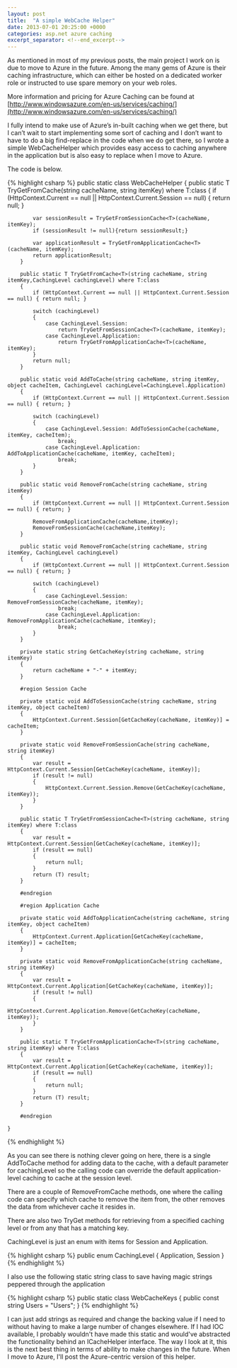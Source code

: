 ```yaml
---
layout: post
title:  "A simple WebCache Helper"
date: 2013-07-01 20:25:00 +0000
categories: asp.net azure caching
excerpt_separator: <!--end_excerpt-->
---
```


As mentioned in most of my previous posts, the main project I work on is due to move to Azure in the future. Among the many gems of Azure is their caching infrastructure, which can either be hosted on a dedicated worker role or instructed to use spare memory on your web roles.
<!--end_excerpt-->
More information and pricing for Azure Caching can be found at [http://www.windowsazure.com/en-us/services/caching/](http://www.windowsazure.com/en-us/services/caching/)

I fully intend to make use of Azure’s in-built caching when we get there, but I can’t wait to start implementing some sort of caching and I don’t want to have to do a big find-replace in the code when we do get there, so I wrote a simple WebCacheHelper which provides easy access to caching anywhere in the application but is also easy to replace when I move to Azure.

The code is below.

{% highlight csharp %}
    public static class 
        WebCacheHelper
    {
        public static T TryGetFromCache<T>(string cacheName, string itemKey) where T:class
        {
            if (HttpContext.Current == null || HttpContext.Current.Session == null) { return null; }
 
            var sessionResult = TryGetFromSessionCache<T>(cacheName, itemKey);
            if (sessionResult != null){return sessionResult;}
 
            var applicationResult = TryGetFromApplicationCache<T>(cacheName, itemKey);
            return applicationResult;
        }
 
        public static T TryGetFromCache<T>(string cacheName, string itemKey,CachingLevel cachingLevel) where T:class
        {
            if (HttpContext.Current == null || HttpContext.Current.Session == null) { return null; }
 
            switch (cachingLevel)
            {
                case CachingLevel.Session:
                    return TryGetFromSessionCache<T>(cacheName, itemKey);
                case CachingLevel.Application:
                    return TryGetFromApplicationCache<T>(cacheName, itemKey);
            }
            return null;
        }
 
        public static void AddToCache(string cacheName, string itemKey, object cacheItem, CachingLevel cachingLevel=CachingLevel.Application)
        {
            if (HttpContext.Current == null || HttpContext.Current.Session == null) { return; }
 
            switch (cachingLevel)
            {
                case CachingLevel.Session: AddToSessionCache(cacheName, itemKey, cacheItem);
                    break;
                case CachingLevel.Application: AddToApplicationCache(cacheName, itemKey, cacheItem);
                    break;
            }
        }
 
        public static void RemoveFromCache(string cacheName, string itemKey)
        {
            if (HttpContext.Current == null || HttpContext.Current.Session == null) { return; }
 
            RemoveFromApplicationCache(cacheName,itemKey);
            RemoveFromSessionCache(cacheName,itemKey);
        }
 
        public static void RemoveFromCache(string cacheName, string itemKey, CachingLevel cachingLevel)
        {
            if (HttpContext.Current == null || HttpContext.Current.Session == null) { return; }
 
            switch (cachingLevel)
            {
                case CachingLevel.Session: RemoveFromSessionCache(cacheName, itemKey);
                    break;
                case CachingLevel.Application: RemoveFromApplicationCache(cacheName, itemKey);
                    break;
            }
        }
 
        private static string GetCacheKey(string cacheName, string itemKey)
        {
            return cacheName + "-" + itemKey;
        }
 
        #region Session Cache
 
        private static void AddToSessionCache(string cacheName, string itemKey, object cacheItem)
        {
            HttpContext.Current.Session[GetCacheKey(cacheName, itemKey)] = cacheItem;
        }
 
        private static void RemoveFromSessionCache(string cacheName, string itemKey)
        {
            var result = HttpContext.Current.Session[GetCacheKey(cacheName, itemKey)];
            if (result != null)
            {
                HttpContext.Current.Session.Remove(GetCacheKey(cacheName, itemKey));
            }
        }
        
        public static T TryGetFromSessionCache<T>(string cacheName, string itemKey) where T:class
        {
            var result = HttpContext.Current.Session[GetCacheKey(cacheName, itemKey)];
            if (result == null)
            {
                return null;
            }
            return (T) result;
        }
 
        #endregion
 
        #region Application Cache
 
        private static void AddToApplicationCache(string cacheName, string itemKey, object cacheItem)
        {
            HttpContext.Current.Application[GetCacheKey(cacheName, itemKey)] = cacheItem;
        }
 
        private static void RemoveFromApplicationCache(string cacheName, string itemKey)
        {
            var result = HttpContext.Current.Application[GetCacheKey(cacheName, itemKey)];
            if (result != null)
            {
                HttpContext.Current.Application.Remove(GetCacheKey(cacheName, itemKey));
            }
        }
 
        public static T TryGetFromApplicationCache<T>(string cacheName, string itemKey) where T:class
        {
            var result = HttpContext.Current.Application[GetCacheKey(cacheName, itemKey)];
            if (result == null)
            {
                return null;
            }
            return (T) result;
        }
 
        #endregion
 
    }
{% endhighlight %}

As you can see there is nothing clever going on here, there is a single AddToCache method for adding data to the cache, with a default parameter for cachingLevel so the calling code can override the default application-level caching to cache at the session level.

There are a couple of RemoveFromCache methods, one where the calling code can specify which cache to remove the item from, the other removes the data from whichever cache it resides in.

There are also two TryGet methods for retrieving from a specified caching level or from any that has a matching key.

CachingLevel is just an enum with items for Session and Application.

{% highlight csharp %}
     public enum CachingLevel
    {
        Application,
        Session
    }
{% endhighlight %}

I also use the following static string class to save having magic strings peppered through the application

{% highlight csharp %}
    public static class WebCacheKeys    {
        public const string Users = "Users";
    }
{% endhighlight %}

I can just add strings as required and change the backing value if I need to without having to make a large number of changes elsewhere. If I had IOC available, I probably wouldn't have made this static and would've abstracted the functionality behind an ICacheHelper interface. The way I look at it, this is the next best thing in terms of ability to make changes in the future. When I move to Azure, I'll post the Azure-centric version of this helper.
